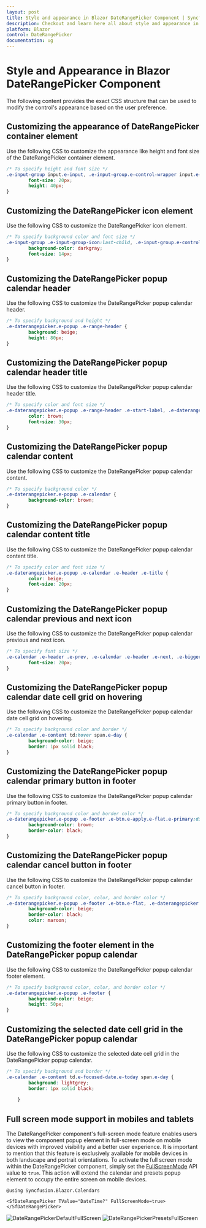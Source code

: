 ```yaml
---
layout: post
title: Style and appearance in Blazor DateRangePicker Component | Syncfusion
description: Checkout and learn here all about style and appearance in Syncfusion Blazor DateRangePicker component and more.
platform: Blazor
control: DateRangePicker
documentation: ug
---
```


# Style and Appearance in Blazor DateRangePicker Component

The following content provides the exact CSS structure that can be used to modify the control's appearance based on the user preference.

## Customizing the appearance of DateRangePicker container element

Use the following CSS to customize the appearance like height and font size of the DateRangePicker container element.

```css
/* To specify height and font size */
.e-input-group input.e-input, .e-input-group.e-control-wrapper input.e-input {
        font-size: 20px;
        height: 40px;
}
```

## Customizing the DateRangePicker icon element

Use the following CSS to customize the DateRangePicker icon element.

```css
/* To specify background color and font size */
.e-input-group .e-input-group-icon:last-child, .e-input-group.e-control-wrapper .e-input-group-icon:last-child {
        background-color: darkgray;
        font-size: 14px;
}
```

## Customizing the DateRangePicker popup calendar header

Use the following CSS to customize the DateRangePicker popup calendar header.

```css
/* To specify background and height */
.e-daterangepicker.e-popup .e-range-header {
        background: beige;
        height: 80px;
}
```

## Customizing the DateRangePicker popup calendar header title

Use the following CSS to customize the DateRangePicker popup calendar header title.

```css
/* To specify color and font size */
.e-daterangepicker.e-popup .e-range-header .e-start-label, .e-daterangepicker.e-popup .e-range-header .e-end-label {
        color: brown;
        font-size: 30px;
}
```

## Customizing the DateRangePicker popup calendar content

Use the following CSS to customize the DateRangePicker popup calendar content.

```css
/* To specify background color */
.e-daterangepicker.e-popup .e-calendar {
        background-color: brown;
}
```

## Customizing the DateRangePicker popup calendar content title

Use the following CSS to customize the DateRangePicker popup calendar content title.

```css
/* To specify color and font size */
.e-daterangepicker.e-popup .e-calendar .e-header .e-title {
        color: beige;
        font-size: 20px;
}
```

## Customizing the DateRangePicker popup calendar previous and next icon

Use the following CSS to customize the DateRangePicker popup calendar previous and next icon.

```css
/* To specify font size */
.e-calendar .e-header .e-prev, .e-calendar .e-header .e-next, .e-bigger.e-small .e-calendar .e-header .e-prev, .e-bigger.e-small .e-calendar .e-header .e-next {
        font-size: 20px;
}
```

## Customizing the DateRangePicker popup calendar date cell grid on hovering

Use the following CSS to customize the DateRangePicker popup calendar date cell grid on hovering.

```css
/* To specify background color and border */
.e-calendar .e-content td:hover span.e-day {
        background-color: beige;
        border: 1px solid black;   
}
```

## Customizing the DateRangePicker popup calendar primary button in footer

Use the following CSS to customize the DateRangePicker popup calendar primary button in footer.

```css
/* To specify background color and border color */
.e-daterangepicker.e-popup .e-footer .e-btn.e-apply.e-flat.e-primary:disabled, .e-daterangepicker.e-popup .e-footer .e-btn.e-apply.e-flat.e-primary:disabled, .e-daterangepicker.e-popup .e-footer .e-css.e-btn.e-apply.e-flat.e-primary:disabled, .e-daterangepicker.e-popup .e-footer .e-css.e-btn.e-apply.e-flat.e-primary:disabled {
        background-color: brown;
        border-color: black;  
}
```

## Customizing the DateRangePicker popup calendar cancel button in footer

Use the following CSS to customize the DateRangePicker popup calendar cancel button in footer.

```css
/* To specify background color, color, and border color */
.e-daterangepicker.e-popup .e-footer .e-btn.e-flat, .e-daterangepicker.e-popup .e-footer .e-css.e-btn.e-flat {
        background-color: beige;
        border-color: black;
        color: maroon;
}
```

## Customizing the footer element in the DateRangePicker popup calendar 

Use the following CSS to customize the DateRangePicker popup calendar footer element.

```css
/* To specify background color, color, and border color */
.e-daterangepicker.e-popup .e-footer {
        background-color: beige;
        height: 50px;
}
```

## Customizing the selected date cell grid in the DateRangePicker popup calendar 

Use the following CSS to customize the selected date cell grid in the DateRangePicker popup calendar.

```css
/* To specify background and border */
.e-calendar .e-content td.e-focused-date.e-today span.e-day {
        background: lightgrey;
        border: 1px solid black;
        
    }
```

## Full screen mode support in mobiles and tablets

The DateRangePicker component's full-screen mode feature enables users to view the component popup element in full-screen mode on mobile devices with improved visibility and a better user experience. It is important to mention that this feature is exclusively available for mobile devices in both landscape and portrait orientations. To activate the full screen mode within the DateRangePicker component, simply set the [FullScreenMode](https://help.syncfusion.com/cr/blazor/Syncfusion.Blazor.Calendars.DateRangePickerModel-1.html#Syncfusion_Blazor_Calendars_DateRangePickerModel_1_FullScreenMode) API value to `true`. This action will extend the calendar and presets popup element to occupy the entire screen on mobile devices.

```cshtml
@using Syncfusion.Blazor.Calendars

<SfDateRangePicker TValue="DateTime?" FullScreenMode=true></SfDateRangePicker>

```

![DateRangePickerDefaultFullScreen](./images/DateRangePickerDefaultFullScreen.gif)
![DateRangePickerPresetsFullScreen](./images/DateRangePickerrPresetsFullScreen.gif)
<!-- {% previewsample "https://blazorplayground.syncfusion.com/embed/hZrKtbNKimGzFBTz?appbar=false&editor=false&result=true&errorlist=false&theme=bootstrap5" %} -->